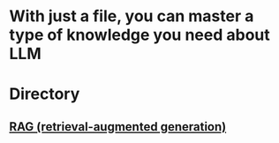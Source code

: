 # With just a file, you can master a type of knowledge you need about LLM

# Directory
## [RAG (retrieval-augmented generation)](https://github.com/TuuSiwei/A-file-A-knowledge/blob/main/RAG.md)
